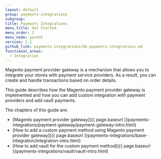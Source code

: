 ```yaml
---
layout: default
group: payments-integrations
subgroup:
title: Payments Integrations
menu_title: Get Started
menu_order: 2
menu_node: parent
version: 2.1
github_link: payments-integrations/bk-payments-integrations.md
functional_areas:
  - Integration
---
```


Magento payment provider gateway is a mechanism that allows you to integrate your stores with payment service providers. As a result, you can create and handle transactions based on order details.

This guide describes how the Magento payment provider gateway is implemented and how you can add custom integration with payment providers and add vault payments.

The chapters of this guide are:

* [Magento payment provider gateway]({{ page.baseurl }}payments-integrations/payment-gateway/payment-gateway-intro.html)
* [How to add a custom payment method using Magento payment provider gateway]({{ page.baseurl }}payments-integrations/base-integration/integration-intro.html)
* [How to add vault for the custom payment method]({{ page.baseurl }}payments-integrations/vault/vault-intro.html) 
